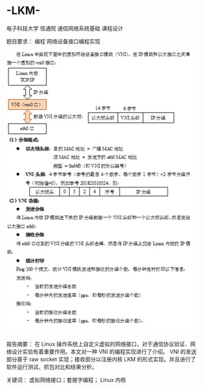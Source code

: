 # -LKM-
电子科技大学 信通院 通信网络系统基础 课程设计 

题目要求：
  编程
  网络设备接口编程实现



![image](https://raw.githubusercontent.com/Xu-YanWu/-LKM-/main/image.png)
  
报告摘要：
  在 Linux 操作系统上自定义虚拟的网络接口，对于通信协议验证、网络设计实验有着重要作用。本文对一种 VNI 的编程实现进行了介绍。 VNI 的发送部分基于 raw socket 实现；接收部分以注册内核 LKM 的形式实现。并且进行了软件运行测试、抓包对比和结果分析。

关键词： 虚拟网络接口；套接字编程； Linux 内核
